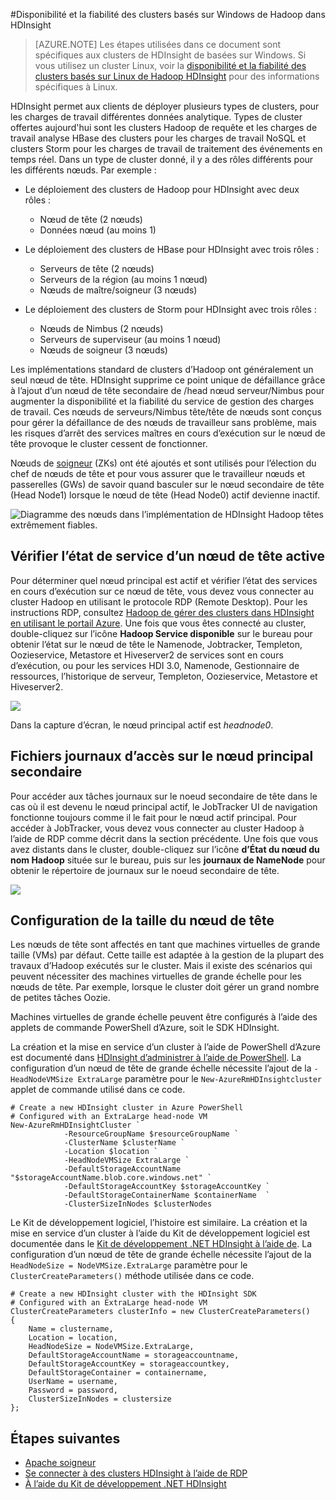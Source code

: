<properties
    pageTitle="Disponibilité d’Hadoop clusters dans HDInsight | Microsoft Azure"
    description="HDInsight déploie les clusters hautement disponibles et fiables avec un nœud de tête supplémentaire."
    services="hdinsight"
    tags="azure-portal"
    editor="cgronlun"
    manager="jhubbard"
    authors="mumian"
    documentationCenter=""/>

<tags
    ms.service="hdinsight"
    ms.workload="big-data"
    ms.tgt_pltfrm="na"
    ms.devlang="multiple"
    ms.topic="article"
    ms.date="10/21/2016"
    ms.author="jgao"/>


#<a name="availability-and-reliability-of-windows-based-hadoop-clusters-in-hdinsight"></a>Disponibilité et la fiabilité des clusters basés sur Windows de Hadoop dans HDInsight


>[AZURE.NOTE] Les étapes utilisées dans ce document sont spécifiques aux clusters de HDInsight de basées sur Windows. Si vous utilisez un cluster Linux, voir la [disponibilité et la fiabilité des clusters basés sur Linux de Hadoop HDInsight](hdinsight-high-availability-linux.md) pour des informations spécifiques à Linux.

HDInsight permet aux clients de déployer plusieurs types de clusters, pour les charges de travail différentes données analytique. Types de cluster offertes aujourd'hui sont les clusters Hadoop de requête et les charges de travail analyse HBase des clusters pour les charges de travail NoSQL et clusters Storm pour les charges de travail de traitement des événements en temps réel. Dans un type de cluster donné, il y a des rôles différents pour les différents nœuds. Par exemple :



- Le déploiement des clusters de Hadoop pour HDInsight avec deux rôles :
    - Nœud de tête (2 nœuds)
    - Données nœud (au moins 1)

- Le déploiement des clusters de HBase pour HDInsight avec trois rôles :
    - Serveurs de tête (2 nœuds)
    - Serveurs de la région (au moins 1 nœud)
    - Nœuds de maître/soigneur (3 nœuds)

- Le déploiement des clusters de Storm pour HDInsight avec trois rôles :
    - Nœuds de Nimbus (2 nœuds)
    - Serveurs de superviseur (au moins 1 nœud)
    - Nœuds de soigneur (3 nœuds)

Les implémentations standard de clusters d’Hadoop ont généralement un seul nœud de tête. HDInsight supprime ce point unique de défaillance grâce à l’ajout d’un nœud de tête secondaire de /head nœud serveur/Nimbus pour augmenter la disponibilité et la fiabilité du service de gestion des charges de travail. Ces nœuds de serveurs/Nimbus tête/tête de nœuds sont conçus pour gérer la défaillance de des nœuds de travailleur sans problème, mais les risques d’arrêt des services maîtres en cours d’exécution sur le nœud de tête provoque le cluster cessent de fonctionner.


Nœuds de [soigneur](http://zookeeper.apache.org/ ) (ZKs) ont été ajoutés et sont utilisés pour l’élection du chef de nœuds de tête et pour vous assurer que le travailleur nœuds et passerelles (GWs) de savoir quand basculer sur le nœud secondaire de tête (Head Node1) lorsque le nœud de tête (Head Node0) actif devienne inactif.

![Diagramme des nœuds dans l’implémentation de HDInsight Hadoop têtes extrêmement fiables.](./media/hdinsight-high-availability/hadoop.high.availability.architecture.diagram.png)




## <a name="check-active-head-node-service-status"></a>Vérifier l’état de service d’un nœud de tête active
Pour déterminer quel nœud principal est actif et vérifier l’état des services en cours d’exécution sur ce nœud de tête, vous devez vous connecter au cluster Hadoop en utilisant le protocole RDP (Remote Desktop). Pour les instructions RDP, consultez [Hadoop de gérer des clusters dans HDInsight en utilisant le portail Azure](hdinsight-administer-use-management-portal.md#connect-to-hdinsight-clusters-by-using-rdp). Une fois que vous êtes connecté au cluster, double-cliquez sur l’icône **Hadoop Service disponible** sur le bureau pour obtenir l’état sur le nœud de tête le Namenode, Jobtracker, Templeton, Oozieservice, Metastore et Hiveserver2 de services sont en cours d’exécution, ou pour les services HDI 3.0, Namenode, Gestionnaire de ressources, l’historique de serveur, Templeton, Oozieservice, Metastore et Hiveserver2.

![](./media/hdinsight-high-availability/Hadoop.Service.Availability.Status.png)

Dans la capture d’écran, le nœud principal actif est *headnode0*.

## <a name="access-log-files-on-the-secondary-head-node"></a>Fichiers journaux d’accès sur le nœud principal secondaire

Pour accéder aux tâches journaux sur le noeud secondaire de tête dans le cas où il est devenu le nœud principal actif, le JobTracker UI de navigation fonctionne toujours comme il le fait pour le nœud actif principal. Pour accéder à JobTracker, vous devez vous connecter au cluster Hadoop à l’aide de RDP comme décrit dans la section précédente. Une fois que vous avez distants dans le cluster, double-cliquez sur l’icône **d’État du nœud du nom Hadoop** située sur le bureau, puis sur les **journaux de NameNode** pour obtenir le répertoire de journaux sur le noeud secondaire de tête.

![](./media/hdinsight-high-availability/Hadoop.Head.Node.Log.Files.png)


## <a name="configure-head-node-size"></a>Configuration de la taille du nœud de tête
Les nœuds de tête sont affectés en tant que machines virtuelles de grande taille (VMs) par défaut. Cette taille est adaptée à la gestion de la plupart des travaux d’Hadoop exécutés sur le cluster. Mais il existe des scénarios qui peuvent nécessiter des machines virtuelles de grande échelle pour les nœuds de tête. Par exemple, lorsque le cluster doit gérer un grand nombre de petites tâches Oozie.

Machines virtuelles de grande échelle peuvent être configurés à l’aide des applets de commande PowerShell d’Azure, soit le SDK HDInsight.

La création et la mise en service d’un cluster à l’aide de PowerShell d’Azure est documenté dans [HDInsight d’administrer à l’aide de PowerShell](hdinsight-administer-use-powershell.md). La configuration d’un nœud de tête de grande échelle nécessite l’ajout de la `-HeadNodeVMSize ExtraLarge` paramètre pour le `New-AzureRmHDInsightcluster` applet de commande utilisé dans ce code.

    # Create a new HDInsight cluster in Azure PowerShell
    # Configured with an ExtraLarge head-node VM
    New-AzureRmHDInsightCluster `
                -ResourceGroupName $resourceGroupName `
                -ClusterName $clusterName ` 
                -Location $location `
                -HeadNodeVMSize ExtraLarge `
                -DefaultStorageAccountName "$storageAccountName.blob.core.windows.net" `
                -DefaultStorageAccountKey $storageAccountKey `
                -DefaultStorageContainerName $containerName  `
                -ClusterSizeInNodes $clusterNodes

Le Kit de développement logiciel, l’histoire est similaire. La création et la mise en service d’un cluster à l’aide du Kit de développement logiciel est documentée dans le [Kit de développement .NET HDInsight à l’aide de](hdinsight-provision-clusters.md#sdk). La configuration d’un nœud de tête de grande échelle nécessite l’ajout de la `HeadNodeSize = NodeVMSize.ExtraLarge` paramètre pour le `ClusterCreateParameters()` méthode utilisée dans ce code.

    # Create a new HDInsight cluster with the HDInsight SDK
    # Configured with an ExtraLarge head-node VM
    ClusterCreateParameters clusterInfo = new ClusterCreateParameters()
    {
        Name = clustername,
        Location = location,
        HeadNodeSize = NodeVMSize.ExtraLarge,
        DefaultStorageAccountName = storageaccountname,
        DefaultStorageAccountKey = storageaccountkey,
        DefaultStorageContainer = containername,
        UserName = username,
        Password = password,
        ClusterSizeInNodes = clustersize
    };


## <a name="next-steps"></a>Étapes suivantes

- [Apache soigneur](http://zookeeper.apache.org/ )
- [Se connecter à des clusters HDInsight à l’aide de RDP](hdinsight-administer-use-management-portal.md#rdp)
- [À l’aide du Kit de développement .NET HDInsight](hdinsight-provision-clusters.md#sdk)
